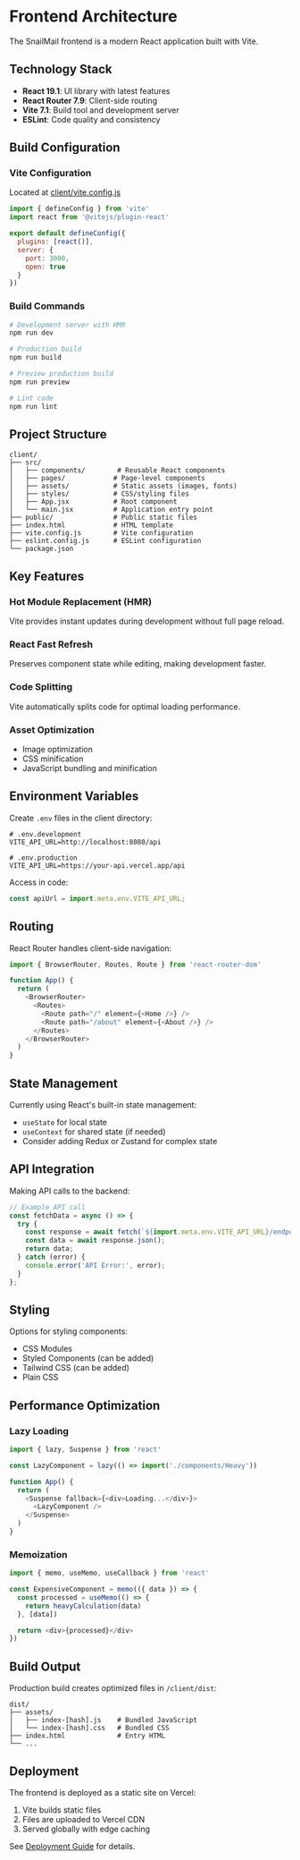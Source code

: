 # Frontend Architecture

The SnailMail frontend is a modern React application built with Vite.

## Technology Stack

- **React 19.1**: UI library with latest features
- **React Router 7.9**: Client-side routing
- **Vite 7.1**: Build tool and development server
- **ESLint**: Code quality and consistency

## Build Configuration

### Vite Configuration

Located at [client/vite.config.js](../client/vite.config.js)

```javascript
import { defineConfig } from 'vite'
import react from '@vitejs/plugin-react'

export default defineConfig({
  plugins: [react()],
  server: {
    port: 3000,
    open: true
  }
})
```

### Build Commands

```bash
# Development server with HMR
npm run dev

# Production build
npm run build

# Preview production build
npm run preview

# Lint code
npm run lint
```

## Project Structure

```
client/
├── src/
│   ├── components/        # Reusable React components
│   ├── pages/            # Page-level components
│   ├── assets/           # Static assets (images, fonts)
│   ├── styles/           # CSS/styling files
│   ├── App.jsx           # Root component
│   └── main.jsx          # Application entry point
├── public/               # Public static files
├── index.html            # HTML template
├── vite.config.js        # Vite configuration
├── eslint.config.js      # ESLint configuration
└── package.json
```

## Key Features

### Hot Module Replacement (HMR)

Vite provides instant updates during development without full page reload.

### React Fast Refresh

Preserves component state while editing, making development faster.

### Code Splitting

Vite automatically splits code for optimal loading performance.

### Asset Optimization

- Image optimization
- CSS minification
- JavaScript bundling and minification

## Environment Variables

Create `.env` files in the client directory:

```env
# .env.development
VITE_API_URL=http://localhost:8080/api

# .env.production
VITE_API_URL=https://your-api.vercel.app/api
```

Access in code:

```javascript
const apiUrl = import.meta.env.VITE_API_URL;
```

## Routing

React Router handles client-side navigation:

```javascript
import { BrowserRouter, Routes, Route } from 'react-router-dom'

function App() {
  return (
    <BrowserRouter>
      <Routes>
        <Route path="/" element={<Home />} />
        <Route path="/about" element={<About />} />
      </Routes>
    </BrowserRouter>
  )
}
```

## State Management

Currently using React's built-in state management:
- `useState` for local state
- `useContext` for shared state (if needed)
- Consider adding Redux or Zustand for complex state

## API Integration

Making API calls to the backend:

```javascript
// Example API call
const fetchData = async () => {
  try {
    const response = await fetch(`${import.meta.env.VITE_API_URL}/endpoint`);
    const data = await response.json();
    return data;
  } catch (error) {
    console.error('API Error:', error);
  }
};
```

## Styling

Options for styling components:
- CSS Modules
- Styled Components (can be added)
- Tailwind CSS (can be added)
- Plain CSS

## Performance Optimization

### Lazy Loading

```javascript
import { lazy, Suspense } from 'react'

const LazyComponent = lazy(() => import('./components/Heavy'))

function App() {
  return (
    <Suspense fallback={<div>Loading...</div>}>
      <LazyComponent />
    </Suspense>
  )
}
```

### Memoization

```javascript
import { memo, useMemo, useCallback } from 'react'

const ExpensiveComponent = memo(({ data }) => {
  const processed = useMemo(() => {
    return heavyCalculation(data)
  }, [data])

  return <div>{processed}</div>
})
```

## Build Output

Production build creates optimized files in `/client/dist`:

```
dist/
├── assets/
│   ├── index-[hash].js    # Bundled JavaScript
│   └── index-[hash].css   # Bundled CSS
├── index.html             # Entry HTML
└── ...
```

## Deployment

The frontend is deployed as a static site on Vercel:

1. Vite builds static files
2. Files are uploaded to Vercel CDN
3. Served globally with edge caching

See [Deployment Guide](./deployment.md) for details.
